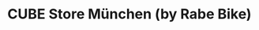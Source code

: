 ---
title: "CUBE Store München (by Rabe Bike)"
url: /feldkirchen/cube-store-muenchen-by-rabe-bike/
shop: Fahrrad
---